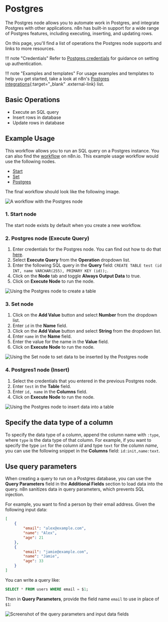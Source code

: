 # Postgres

The Postgres node allows you to automate work in Postgres, and integrate Postgres with other applications. n8n has built-in support for a wide range of Postgres features, including executing, inserting, and updating rows. 

On this page, you'll find a list of operations the Postgres node supports and links to more resources.

!!! note "Credentials"
    Refer to [Postgres credentials](https://docs.n8n.io/integrations/builtin/credentials/postgres/) for guidance on setting up authentication. 

!!! note "Examples and templates"
    For usage examples and templates to help you get started, take a look at n8n's [Postgres integrations](https://n8n.io/integrations/postgres/){:target="_blank" .external-link} list.


## Basic Operations

* Execute an SQL query
* Insert rows in database
* Update rows in database


## Example Usage

This workflow allows you to run an SQL query on a Postgres instance. You can also find the [workflow](https://n8n.io/workflows/599) on n8n.io. This example usage workflow would use the following nodes.

- [Start](/integrations/builtin/core-nodes/n8n-nodes-base.start/)
- [Set](/integrations/builtin/core-nodes/n8n-nodes-base.set/)
- [Postgres]()

The final workflow should look like the following image.

![A workflow with the Postgres node](/_images/integrations/builtin/app-nodes/postgres/workflow.png)

### 1. Start node

The start node exists by default when you create a new workflow.

### 2. Postgres node (Execute Query)

1. Enter credentials for the Postgres node. You can find out how to do that [here](/integrations/builtin/credentials/postgres/).
2. Select **Execute Query** from the **Operation** dropdown list.
3. Enter the following SQL query in the **Query** field: `CREATE TABLE test (id INT, name VARCHAR(255), PRIMARY KEY (id));`.
4. Click on the **Node** tab and toggle **Always Output Data** to true.
5. Click on **Execute Node** to run the node.

![Using the Postgres node to create a table](/_images/integrations/builtin/app-nodes/postgres/postgres_node.png)

### 3. Set node

1. Click on the **Add Value** button and select **Number** from the dropdown list.
2. Enter `id` in the **Name** field.
3. Click on the **Add Value** button and select **String** from the dropdown list.
4. Enter `name` in the **Name** field.
5. Enter the value for the name in the **Value** field.
6. Click on **Execute Node** to run the node.

![Using the Set node to set data to be inserted by the Postgres node](/_images/integrations/builtin/app-nodes/postgres/set_node.png)

### 4. Postgres1 node (Insert)

1. Select the credentials that you entered in the previous Postgres node.
2. Enter `test` in the **Table** field.
3. Enter `id, name` in the **Columns** field.
4. Click on **Execute Node** to run the node.

![Using the Postgres node to insert data into a table](/_images/integrations/builtin/app-nodes/postgres/postgres1_node.png)



## Specify the data type of a column

To specify the data type of a column, append the column name with `:type`, where `type` is the data type of that column. For example, if you want to specify the type `int` for the column *id* and type `text` for the column *name*, you can use the following snippet in the **Columns** field: `id:init,name:text`.

## Use query parameters

When creating a query to run on a Postgres database, you can use the **Query Parameters** field in the **Additional Fields** section to load data into the query. n8n sanitizes data in query parameters, which prevents SQL injection.

For example, you want to find a person by their email address. Given the following input data:

```json
[
    {
        "email": "alex@example.com",
        "name": "Alex",
        "age": 21 
    },
    {
        "email": "jamie@example.com",
        "name": "Jamie",
        "age": 33 
    }
]
```

You can write a query like:

```sql
SELECT * FROM users WHERE email = $1;
```

Then in **Query Parameters**, provide the field name `email` to use in place of `$1`:

![Screenshot of the query parameters and input data fields](/_images/integrations/builtin/app-nodes/postgres/use-query-parameters.png)
